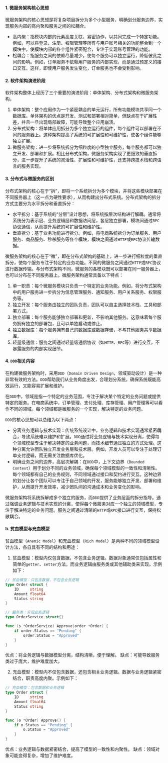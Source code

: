 #### 1. 微服务架构核心思想

微服务架构的核心思想是将复杂项目拆分为多个小型服务，明确划分服务边界，实现服务内部的高内聚和服务之间的松耦合。

- 高内聚：指模块内部的元素高度关联，紧密协作，以共同完成一个特定功能。例如，可以将登录、注册、权限管理等所有与用户账号相关的功能整合到一个模块中，使模块内部的各个组件紧密配合，专注于实现账号管理的功能。
- 松耦合：指服务之间的依赖尽量减少，使每个服务可以独立运行，降低彼此之间的影响。例如，订单服务不依赖用户服务的内部实现，而是通过预定义的接口交互。这样，即使用户服务发生变化，订单服务也不会受到影响。

#### 2. 软件架构演进阶段

软件架构整体上经历了三个重要的演进阶段：单体架构、分布式架构和微服务架构。

1. 单体架构：整个应用作为一个紧密耦合的单元运行，所有功能模块共享同一个数据库。单体架构的优点是开发、测试和部署相对简单，但缺点在于扩展性差，并且一旦出现局部故障，可能导致整个应用崩溃。
2. 分布式架构：将单体应用拆分为多个独立运行的组件，每个组件可以部署在不同的服务器上。这种架构提高了系统的可扩展性和可维护性，使各个组件能够独立扩展。
3. 微服务架构：进一步将系统拆分为细粒度的小型独立服务，每个服务都可以独立开发、部署和扩展。相比分布式架构，微服务架构实现了更细致的垂直拆分，进一步提升了系统的灵活性、扩展性和可维护性，还支持跨技术栈和跨语言的服务实现。

#### 3. 分布式与微服务的区别

分布式架构的核心在于“拆”，即将一个系统拆分为多个模块，并将这些模块部署在不同服务器上（这一点为硬性要求），从而构建出分布式系统。分布式架构的拆分方式主要分为水平拆分和垂直拆分：

- 水平拆分：基于系统的“分层”设计思想，将系统按层次结构进行解耦。通常将系统分为表示层、业务逻辑层和数据访问层，各层独立部署，模块间通过`RPC`协议通信，从而提升系统的可扩展性和维护性。
- 垂直拆分：基于业务功能进行拆分。例如，将电商系统拆分为订单服务、用户服务、商品服务、秒杀服务等各个模块，模块之间通过`HTTP`或`RPC`协议传输数据。

微服务架构的核心在于“微”，即在分布式架构的基础上，进一步进行细粒度的垂直拆分，使每个服务专注于特定的业务功能。不同的微服务之间通过`HTTP`或`RPC`协议进行数据传输。与分布式架构不同，微服务的各模块既可以部署在同一服务器上，也可以分布在不同服务器上。微服务架构通常具备以下特点：

1. 单一职责：每个微服务模块只负责一个特定的业务功能。例如，将分布式架构中的用户服务进一步拆分为信息管理服务、通知服务、用户关系服务、权限服务等。
2. 独立开发：每个服务由独立的团队负责，团队可以自主选择技术栈、工具和部署方式。
3. 独立部署：每个服务能够独立部署和更新，不影响其他服务。这意味着每个服务拥有独立的部署包，且可以单独启动或停止。
4. 独立数据库：每个服务拥有自己的数据库或数据存储，不与其他服务共享数据库。
5. 轻量级通信：服务之间通过轻量级通信协议（如`HTTP`、`RPC`等）进行交互，不暴露服务的内部实现细节。

#### 4. `DDD`相关内容

在构建微服务架构时，采用`DDD`（`Domain Driven Design`，领域驱动设计）是一种非常有效的方法。`DDD`帮助我们从业务角度出发，合理划分系统，确保系统既能高效运行，又能容易扩展和维护。

在`DDD`中，领域是指一个特定的业务范围，专注于解决某个特定的业务问题或提供特定的服务。在电商系统中，订单管理、支付处理、库存管理、用户管理等可以看作不同的领域。每个领域都是微服务的一个实现，解决特定的业务问题。

`DDD`的核心思想可以总结为以下两点：	

- 分离业务逻辑与技术实现：传统系统设计中，业务逻辑和技术实现通常紧密耦合，导致系统难以维护和扩展。`DDD`通过将业务逻辑与技术实现分离，使得每个领域模型专注于解决特定的业务问题，而技术细节通过独立的方式处理。这种分离允许团队独立开发业务层和技术层。例如，开发人员可以专注于处理订单支付逻辑，而无需关注数据库优化。
- 明确业务之间的边界，高层次解耦：在`DDD`中，上下文边界（`Bounded Context`）用于划分不同的业务领域，确保每个领域模型的一致性和清晰性。每个领域都有自己的业务规则，不同领域通过接口和契约进行交互。这种边界的划分让各个团队可以专注于自己领域的开发，服务能够独立开发、部署和维护，从而提升开发效率，减少团队间的沟通成本和业务变化的影响。

微服务架构将系统拆解成多个独立的服务，而`DDD`提供了业务层面的拆分指导。通过强调业务逻辑与技术实现的分离，使得每个微服务对应一个独立的领域模型，专注于解决特定的业务问题。服务之间通过清晰的`HTTP`或`RPC`接口进行交互，保持松散耦合。

#### 5. 贫血模型与充血模型

贫血模型（`Anemic Model`）和充血模型（`Rich Model`）是两种不同的领域模型设计方法，各自具有不同的结构和用途：

1. 贫血模型：模型内仅包含数据，不包含业务逻辑。数据对象通常仅包括属性和简单的`getter`、`setter`方法，而业务逻辑由服务类或其他辅助类来实现。示例如下：

```go
// 贫血模型：只包含数据，不包含业务逻辑
type Order struct {
	ID     string
	Amount float64
	Status string
}

// 服务类：实现业务逻辑
type OrderService struct{}

func (s *OrderService) Approve(order *Order) {
	if order.Status == "Pending" {
		order.Status = "Approved"
	}
}
```

优点：将业务逻辑与数据模型分离，结构清晰，便于理解。
缺点：可能导致服务类过于庞大，维护难度加大。

2. 充血模型：模型内不仅包含数据，还包含相关业务逻辑。数据与业务逻辑紧密结合，职责高度内聚。示例如下：

```go
// 充血模型：包含数据和业务逻辑
type Order struct {
	ID     string
	Amount float64
	Status string
}

func (o *Order) Approve() {
	if o.Status == "Pending" {
		o.Status = "Approved"
	}
}
```

优点：业务逻辑与数据紧密结合，提高了模型的一致性和内聚性。
缺点：领域对象可能变得复杂，增加了维护难度。
